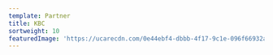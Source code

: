 ```yaml
---
template: Partner
title: KBC
sortweight: 10
featuredImage: 'https://ucarecdn.com/0e44ebf4-dbbb-4f17-9c1e-096f66932aba/'
---
```


